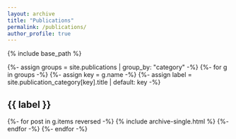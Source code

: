 ```yaml
---
layout: archive
title: "Publications"
permalink: /publications/
author_profile: true
---
```


{% include base_path %}

{%- assign groups = site.publications | group_by: "category" -%}
{%- for g in groups -%}
  {%- assign key = g.name -%}
  {%- assign label = site.publication_category[key].title | default: key -%}
  <h2 id="{{ key | slugify }}">{{ label }}</h2>
  {%- for post in g.items reversed -%}
    {% include archive-single.html %}
  {%- endfor -%}
{%- endfor -%}

